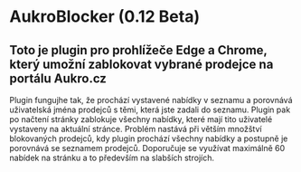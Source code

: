 # AukroBlocker (0.12 Beta)

## Toto je plugin pro prohlížeče Edge a Chrome, který umožní zablokovat vybrané prodejce na portálu Aukro.cz
Plugin fungujhe tak, že prochází vystavené nabídky v seznamu a porovnává uživatelská jména prodejců s těmi, která jste zadali do seznamu. Plugin pak po načtení stránky zablokuje všechny nabídky, které mají tito uživatelé vystaveny na aktuální stránce.
Problém nastává při větším množštví blokovaných prodejců, kdy plugin prochází všechny nabídky a postupně je porovnává se seznamem prodejců. Doporučuje se využívat maximálně 60 nabídek na stránku a to především na slabších strojích.
